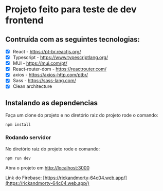 # Projeto feito para teste de dev frontend

## Contruída com as seguintes tecnologias:
- [x] React - https://pt-br.reactjs.org/
- [x] Typescript - https://www.typescriptlang.org/
- [x] MUI - https://mui.com/pt/
- [x] React-router-dom - https://reactrouter.com/
- [x] axios - https://axios-http.com/ptbr/
- [x] Sass - https://sass-lang.com/
- [x] Clean architecture 

## Instalando as dependencias

Faça um clone do projeto e no diretório raiz do projeto rode o comando:

```
npm install
```

### Rodando servidor

No diretório raiz do projeto rode o comando:

```
npm run dev
```

Abra o projeto em [http://localhost:3000](http://localhost:3000)

Link do Firebase: [https://rickandmorty-64c04.web.app/](https://rickandmorty-64c04.web.app/)
